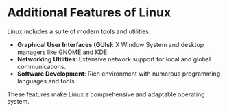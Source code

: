 
# Additional Features of Linux

Linux includes a suite of modern tools and utilities:

- **Graphical User Interfaces (GUIs)**: X Window System and desktop managers like GNOME and KDE.
- **Networking Utilities**: Extensive network support for local and global communications.
- **Software Development**: Rich environment with numerous programming languages and tools.

These features make Linux a comprehensive and adaptable operating system.

